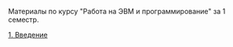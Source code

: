Материалы по курсу "Работа на ЭВМ и программирование" за 1 семестр.

[1. Введение](presentaions/01-Introduction.html)
